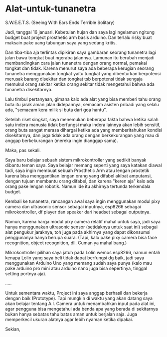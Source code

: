 # Alat-untuk-tunanetra
S.W.E.E.T.S. (Seeing With Ears Ends Terrible Solitary)



Jadi, tanggal 16 januari. Kebetulan hujan dan saya lagi ngelamun ngitung budget buat project prosthetic arm basis arduino. Dan terlalu risky buat maksain pake uang tabungan saya yang sedang kritis.

Dan tiba-tiba aja terlintas dipikiran saya gambaran seorang tunanetra lagi jalan bawa tongkat buat ngeraba jalannya. Lamunan itu berubah menjadi membandingkan cara jalan tunanetra dengan orang normal, pemakai tongkat dan tidak. Karena menurut saya ada beberapa kerugian seorang tunanetra menggunakan tongkat yaitu tungkat yang dibenturkan berpotensi merusak barang disekitar dan tongkat tsb berpotensi tidak sengaja memukul orang sekitar ketika orang sekitar tidak mengetahui bahwa ada tunanetra disekitarnya.

Lalu timbul pertanyaan, gimana kalo ada alat yang bisa memberi tahu orang buta itu jarak aman jalan didepannya, semacam asisten pribadi yang selalu ada, "semacam kera milik si buta dari goa hantu".

Setelah riset singkat, saya menemukan beberapa fakta bahwa ketika salah satu indera manusia tidak berfungsi maka indera lainnya akan lebih sensitif, orang buta sangat merasa dihargai ketika ada yang memberitahukan kondisi disekitarnya, dan juga tidak ada orang dengan berkekurangan yang mau di anggap berkekurangan (mereka ingin dianggap sama).

Maka, pas sekali.

Saya baru belajar sebuah sistem mikrokontroller yang sedikit banyak dibantu teman saya. Saya belajar memang seperti yang saya katakan diawal tadi, saya ingin membuat sebuah Prosthetic Arm atau lengan prostetik karena bisa menggantikan lengan orang yang difabel akibat amputansi, dengan tujuan membantu orang difabel, dan karena "keren aja" kalo ada orang pake lengan robotik. Namun ide itu akhirnya tertunda terkendala budget. 

Kembali ke tunanetra, rancangan awal saya ingin menggunakan modul pixy camera dan ultrasonic sensor sebagai inputnya, esp8266 sebagai mikrokontroller, df player dan speaker dari headset sebagai outputnya. 

Namun, karena harga modul pixy camera relatif mahal untuk saya, jadi saya hanya menggunakan ultrasonic sensor (setidaknya untuk saat ini) sebagai alat pengukur jaraknya, toh juga pada akhirnya yang dapat dikonsumsi penggunanya hanya berupa suara. (Tapi, kalo pake pixy camera bisa face recognition, object recognition, dll. Cuman ya mahal bang.)

Mikrokontroller pilihan saya jatuh pada Lolin wemos esp8266, namun entah kenapa Lolin yang saya beli tidak dapat berfungsi dg baik, jadi saya menggunakan Arduino Uno yang memang sudah saya punya (kalo mau pake arduino pro mini atau arduino nano juga bisa sepertinya, tinggal setting portnya aja).

.....

Untuk sementara waktu, Project ini saya anggap berhasil dan bekerja dengan baik (Prototype). Tapi mungkin di waktu yang akan datang saya akan belajar tentang A.I. Camera untuk menambahkan input pada alat ini, agar pengguna bisa mengetahui ada benda apa yang berada di sekitarnya bukan hanya sebatas tahu batas aman untuk berjalan saja. Juga memperkecil ukuran alatnya agar lebih nyaman ketika dipakai.

Sekian,
